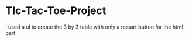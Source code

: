 # TIc-Tac-Toe-Project

i used a ul to create the 3 by 3 table with only a restart button for the html part